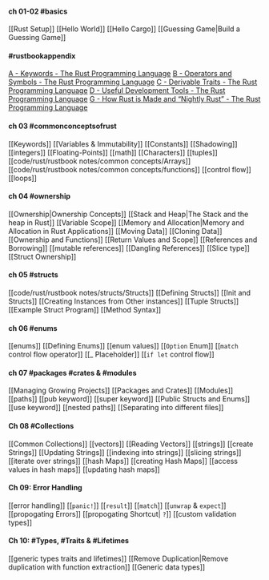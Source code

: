 #### ch 01-02 #basics  
[[Rust Setup]]
[[Hello World]]
[[Hello Cargo]]
[[Guessing Game|Build a Guessing Game]]

#### #rustbookappendix
[A - Keywords - The Rust Programming Language](https://doc.rust-lang.org/book/appendix-01-keywords.html)
[B - Operators and Symbols - The Rust Programming Language](https://doc.rust-lang.org/book/appendix-02-operators.html)
[C - Derivable Traits - The Rust Programming Language](https://doc.rust-lang.org/book/appendix-03-derivable-traits.html)
[D - Useful Development Tools - The Rust Programming Language](https://doc.rust-lang.org/book/appendix-04-useful-development-tools.html)
[G - How Rust is Made and “Nightly Rust” - The Rust Programming Language](https://doc.rust-lang.org/book/appendix-07-nightly-rust.html)

#### ch 03 #commonconceptsofrust 
[[Keywords]]
[[Variables & Immutability]]
[[Constants]]
[[Shadowing]]
[[integers]]
[[Floating-Points]]
[[math]]
[[Characters]]
[[tuples]]
[[code/rust/rustbook notes/common concepts/Arrays]]
[[code/rust/rustbook notes/common concepts/functions]]
[[control flow]]
[[loops]]
	
#### ch 04 #ownership
[[Ownership|Ownership Concepts]]
[[Stack and Heap|The Stack and the heap in Rust]]
[[Variable Scope]]
[[Memory and Allocation|Memory and Allocation in Rust Applications]]
[[Moving Data]]
[[Cloning Data]]
[[Ownership and Functions]]
[[Return Values and Scope]]
[[References and Borrowing]]
[[mutable references]]
[[Dangling References]]
[[Slice type]]
[[Struct Ownership]]

#### ch 05 #structs
[[code/rust/rustbook notes/structs/Structs]]
[[Defining Structs]]
[[Init and Structs]]
[[Creating Instances from Other instances]]
[[Tuple Structs]]
[[Example Struct Program]]
[[Method Syntax]]

#### ch 06 #enums
[[enums]]
[[Defining Enums]]
[[enum values]]
[[`Option` Enum]]
[[`match` control flow operator]]
[[_ Placeholder]]
[[`if let` control flow]]

#### ch 07 #packages #crates & #modules
[[Managing Growing Projects]]
[[Packages and Crates]]
[[Modules]]
[[paths]]
[[pub keyword]]
[[super keyword]]
[[Public Structs and Enums]]
[[use keyword]]
[[nested paths]]
[[Separating into different files]]

#### Ch 08 #Collections
[[Common Collections]]
[[vectors]]
[[Reading Vectors]]
[[strings]]
[[create Strings]]
[[Updating Strings]]
[[indexing into strings]]
[[slicing strings]]
[[iterate over strings]]
[[hash Maps]]
[[creating Hash Maps]]
[[access values in hash maps]]
[[updating hash maps]]

#### Ch 09: Error Handling
[[error handling]]
[[`panic!`]]
[[`result`]]
[[`match`]]
[[`unwrap` & `expect`]]
[[propogating Errors]]
[[propogating Shortcut| `?`]]
[[custom validation types]]

#### Ch 10: #Types, #Traits & #Lifetimes
[[generic types traits and lifetimes]]
[[Remove Duplication|Remove duplication with function extraction]]
[[Generic data types]]